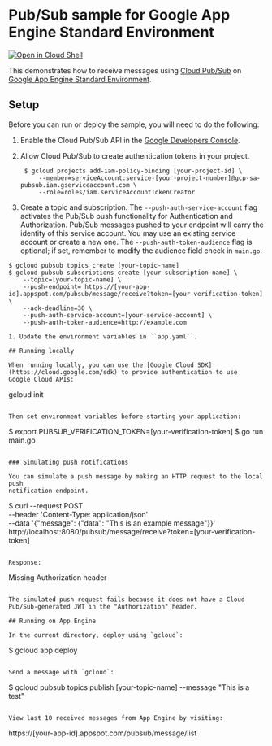 #  Pub/Sub sample for Google App Engine Standard Environment

[![Open in Cloud Shell][shell_img]][shell_link]

[shell_img]: http://gstatic.com/cloudssh/images/open-btn.png
[shell_link]: https://console.cloud.google.com/cloudshell/open?git_repo=https://github.com/GoogleCloudPlatform/golang-samples&page=editor&open_in_editor=appengine/go11x/pubsub/authenicated_push/README.md

This demonstrates how to receive messages using [Cloud Pub/Sub](https://cloud.google.com/pubsub) on
[Google App Engine Standard Environment](https://cloud.google.com/appengine/docs/standard/).

## Setup

Before you can run or deploy the sample, you will need to do the following:

1. Enable the Cloud Pub/Sub API in the 
[Google Developers Console](https://console.developers.google.com/project/_/apiui/apiview/pubsub/overview).

2. Allow Cloud Pub/Sub to create authentication tokens in your project.

        $ gcloud projects add-iam-policy-binding [your-project-id] \
            --member=serviceAccount:service-[your-project-number]@gcp-sa-pubsub.iam.gserviceaccount.com \
            --role=roles/iam.serviceAccountTokenCreator

3. Create a topic and subscription. The `--push-auth-service-account` flag activates the Pub/Sub push functionality for
Authentication and Authorization. Pub/Sub messages pushed to your endpoint will carry the identity of this service
account. You may use an existing service account or create a new one. The `--push-auth-token-audience` flag is optional;
if set, remember to modify the audience field check in `main.go`.

```
$ gcloud pubsub topics create [your-topic-name]
$ gcloud pubsub subscriptions create [your-subscription-name] \
    --topic=[your-topic-name] \
    --push-endpoint= https://[your-app-id].appspot.com/pubsub/message/receive?token=[your-verification-token] \
    --ack-deadline=30 \
    --push-auth-service-account=[your-service-account] \
    --push-auth-token-audience=http://example.com

1. Update the environment variables in ``app.yaml``.

## Running locally

When running locally, you can use the [Google Cloud SDK](https://cloud.google.com/sdk) to provide authentication to use
Google Cloud APIs:

```
gcloud init
```

Then set environment variables before starting your application:

```
$ export PUBSUB_VERIFICATION_TOKEN=[your-verification-token]
$ go run main.go
```

### Simulating push notifications

You can simulate a push message by making an HTTP request to the local push
notification endpoint.

```
$ curl --request POST \
--header 'Content-Type: application/json' \
--data '{"message": {"data": "This is an example message"}}' \
http://localhost:8080/pubsub/message/receive?token=[your-verification-token]
```

Response:

```
Missing Authorization header
```

The simulated push request fails because it does not have a Cloud Pub/Sub-generated JWT in the "Authorization" header.

## Running on App Engine

In the current directory, deploy using `gcloud`:

```
$ gcloud app deploy
```

Send a message with `gcloud`:

```
$ gcloud pubsub topics publish [your-topic-name] --message "This is a test"
```

View last 10 received messages from App Engine by visiting: 

```
https://[your-app-id].appspot.com/pubsub/message/list
```
